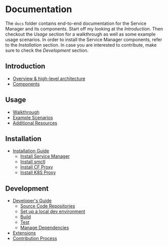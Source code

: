 # Documentation

The `docs` folder contains end-to-end documentation for the Service Manager and its components. Start off my looking at the _Introduction_. Then checkout the _Usage_ section for a walkthrough as well as some example usage scenarios. In order to install the Service Manager components, refer to the _Installation_ section. In case you are interested to contribute, make sure to check the _Development_ section.

## Introduction

* [Overview & high-level architecture](introduction.md)
* [Components]()

## Usage

* [Walkthrough]()
* [Example Scenarios]()
* [Additional Resources]()

## Installation

* [Installation Guide]()
    * [Install Service Manager]()
    * [Install smctl]()
    * [Install CF Proxy]()
    * [Install K8S Proxy]()

## Development

* [Developer's Guide]()
    * [Source Code Repositories]()
    * [Set up a local dev environment]()
    * [Build](build.md)
    * [Test](tests.md)
    * [Manage Dependencies](dep.md)
* [Extensions]()
* [Contribution Process]()